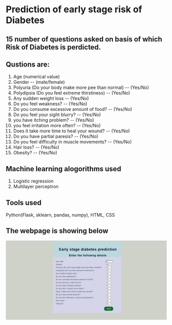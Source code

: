 # Prediction of early stage risk of Diabetes
## 15 number of questions asked on basis of which Risk of Diabetes is perdicted.
## Qustions are: 
1. Age (numerical value)
2. Gender -- (male/female)
3. Polyuria (Do your body make more pee than normal) -- (Yes/No)
4. Polydipsia (Do you feel extreme thirstiness) -- (Yes/No)
5. Any sudden weight loss -- (Yes/No)
6. Do you feel weakness? -- (Yes/No) 
7. Do you consume excessive amount of food? -- (Yes/No)
8. Do you feel your sight blurry? -- (Yes/No)
9. you have itching problem? -- (Yes/No) 
10. you feel irritation more often? -- (Yes/No)
11. Does it take more time to heal your wound? -- (Yes/No)
12. Do you have partial paresis? -- (Yes/No)
13. Do you feel difficulty in muscle movements? -- (Yes/No) 
14. Hair loss? -- (Yes/No)
15. Obesity? -- (Yes/No)
## Machine learning alogorithms used
1. Logistic regression
2. Multilayer perceptron
## Tools used
Python(Flask, sklearn, pandas, numpy), HTML, CSS 
## The webpage is showing below
![alt text](https://github.com/jsaikia44/diabetes_pred_flask/blob/main/dia.jpg?raw=true)
